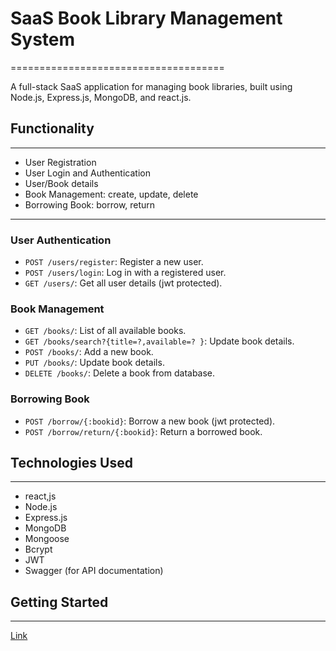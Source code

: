 # SaaS Book Library Management System
=====================================

A full-stack SaaS application for managing book libraries, built using Node.js, Express.js, MongoDB, and react.js.

## Functionality
---------------

* User Registration
* User Login and Authentication
* User/Book details
* Book Management: create, update, delete
* Borrowing Book: borrow, return

-----------------

### User Authentication

* `POST /users/register`: Register a new user.
* `POST /users/login`: Log in with a registered user.
* `GET /users/`: Get all user details (jwt protected).

### Book Management

* `GET /books/`: List of all available books.
* `GET /books/search?{title=?,available=? }`: Update book details.
* `POST /books/`: Add a new book.
* `PUT /books/`: Update book details.
* `DELETE /books/`: Delete a book from database.

### Borrowing Book

* `POST /borrow/{:bookid}`: Borrow a new book (jwt protected).
* `POST /borrow/return/{:bookid}`: Return a borrowed book.

## Technologies Used
--------------------
* react,js
* Node.js
* Express.js
* MongoDB
* Mongoose
* Bcrypt
* JWT
* Swagger (for API documentation)

## Getting Started
---------------

[Link](library-management-app-xi.vercel.app)
